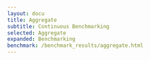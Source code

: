 ```yaml
---
layout: docu
title: Aggregate
subtitle: Continuous Benchmarking
selected: Aggregate
expanded: Benchmarking
benchmark: /benchmark_results/aggregate.html
---
```

